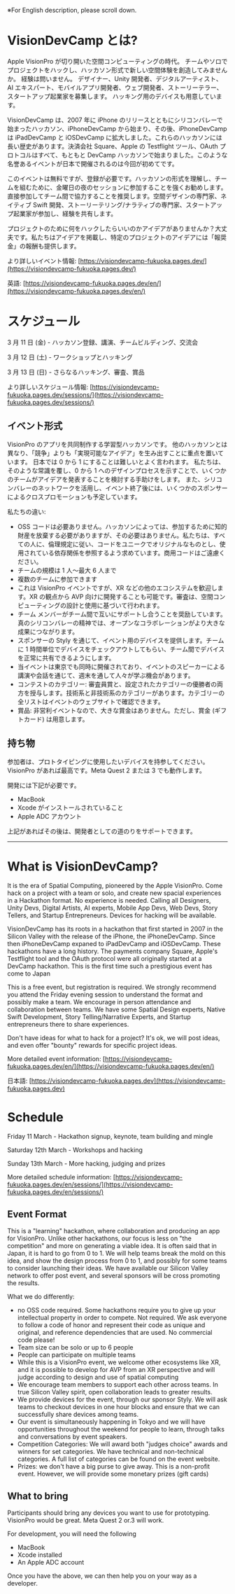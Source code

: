 ※For English description, please scroll down.

# VisionDevCamp とは?

Apple VisionPro が切り開いた空間コンピューティングの時代。 チームやソロでプロジェクトをハックし、ハッカソン形式で新しい空間体験を創造してみませんか。 経験は問いません。 デザイナー、Unity 開発者、デジタルアーティスト、AI エキスパート、モバイルアプリ開発者、ウェブ開発者、ストーリーテラー、スタートアップ起業家を募集します。 ハッキング用のデバイスも用意しています。

VisionDevCamp は、2007 年に iPhone のリリースとともにシリコンバレーで始まったハッカソン、iPhoneDevCamp から始まり、その後、iPhoneDevCamp は iPadDevCamp と iOSDevCamp に拡大しました。これらのハッカソンには長い歴史があります。決済会社 Square、Apple の Testflight ツール、OAuth プロトコルはすべて、もともと DevCamp ハッカソンで始まりました。このような名誉あるイベントが日本で開催されるのは今回が初めてです。

このイベントは無料ですが、登録が必要です。ハッカソンの形式を理解し、チームを組むために、金曜日の夜のセッションに参加することを強くお勧めします。直接参加してチーム間で協力することを推奨します。空間デザインの専門家、ネイティブ Swift 開発、ストーリーテリング/ナラティブの専門家、スタートアップ起業家が参加し、経験を共有します。

プロジェクトのために何をハックしたらいいのかアイデアがありませんか？大丈夫です。私たちはアイデアを掲載し、特定のプロジェクトのアイデアには「報奨金」の報酬も提供します。

より詳しいイベント情報: [https://visiondevcamp-fukuoka.pages.dev/](https://visiondevcamp-fukuoka.pages.dev/)

英語: [https://visiondevcamp-fukuoka.pages.dev/en/](https://visiondevcamp-fukuoka.pages.dev/en/)

# スケジュール

3 月 11 日 (金) - ハッカソン登録、講演、チームビルディング、交流会

3 月 12 日 (土) - ワークショップとハッキング

3 月 13 日 (日) - さらなるハッキング、審査、賞品

より詳しいスケジュール情報: [https://visiondevcamp-fukuoka.pages.dev/sessions/](https://visiondevcamp-fukuoka.pages.dev/sessions/)

## イベント形式

VisionPro のアプリを共同制作する学習型ハッカソンです。 他のハッカソンとは異なり、「競争」よりも「実現可能なアイデア」を生み出すことに重点を置いています。 日本では 0 から 1 にすることは難しいとよく言われます。 私たちは、そのような常識を覆し、0 から 1 へのデザインプロセスを示すことで、いくつかのチームがアイデアを発表することを検討する手助けをします。 また、シリコンバレーのネットワークを活用し、イベント終了後には、いくつかのスポンサーによるクロスプロモーションも予定しています。

私たちの違い:

-   OSS コードは必要ありません。ハッカソンによっては、参加するために知的財産を放棄する必要がありますが、その必要はありません。私たちは、すべての人に、倫理規定に従い、コードをユニークでオリジナルなものとし、使用されている依存関係を参照するよう求めています。商用コードはご遠慮ください。
-   チームの規模は 1 人〜最大 6 人まで
-   複数のチームに参加できます
-   これは VisionPro イベントですが、XR などの他のエコシステムを歓迎します。XR の観点から AVP 向けに開発することも可能です。審査は、空間コンピューティングの設計と使用に基づいて行われます。
-   チーム メンバーがチーム間で互いにサポートし合うことを奨励しています。真のシリコンバレーの精神では、オープンなコラボレーションがより大きな成果につながります。
-   スポンサーの Styly を通じて、イベント用のデバイスを提供します。チームに 1 時間単位でデバイスをチェックアウトしてもらい、チーム間でデバイスを正常に共有できるようにします。
-   当イベントは東京でも同時に開催されており、イベントのスピーカーによる講演や会話を通じて、週末を通して人々が学ぶ機会があります。
-   コンテストのカテゴリー: 審査員賞と、設定されたカテゴリーの優勝者の両方を授与します。技術系と非技術系のカテゴリーがあります。カテゴリーの全リストはイベントのウェブサイトで確認できます。
-   賞品: 非営利イベントなので、大きな賞金はありません。ただし、賞金 (ギフトカード) は用意します。

## 持ち物

参加者は、プロトタイピングに使用したいデバイスを持参してください。VisionPro があれば最高です。Meta Quest 2 または 3 でも動作します。

開発には下記が必要です。

-   MacBook
-   Xcode がインストールされていること
-   Apple ADC アカウント

上記があればその後は、開発者としての道のりをサポートできます。

---

# What is VisionDevCamp?

It is the era of Spatial Computing, pioneered by the Apple VisionPro. Come hack on a project with a team or solo, and create new spacial experiences in a Hackathon format. No experience is needed. Calling all Designers, Unity Devs, Digital Artists, AI experts, Mobile App Devs, Web Devs, Story Tellers, and Startup Entrepreneurs. Devices for hacking will be available.

VisionDevCamp has its roots in a hackathon that first started in 2007 in the Silicon Valley with the release of the iPhone, the iPhoneDevCamp. Since then iPhoneDevCamp expaned to iPadDevCamp and iOSDevCamp. These hackathons have a long history. The payments company Square, Apple's Testflight tool and the OAuth protocol were all originally started at a DevCamp hackathon. This is the first time such a prestigious event has come to Japan

This is a free event, but registration is required. We strongly recommend you attend the Friday evening session to understand the format and possibly make a team. We encourage in person attendance and collaboration between teams. We have some Spatial Design experts, Native Swift Development, Story Telling/Narrative Experts, and Startup entrepreneurs there to share experiences.

Don't have ideas for what to hack for a project? It's ok, we will post ideas, and even offer "bounty" rewards for specific project ideas.

More detailed event information: [https://visiondevcamp-fukuoka.pages.dev/en/](https://visiondevcamp-fukuoka.pages.dev/en/)

日本語: [https://visiondevcamp-fukuoka.pages.dev](https://visiondevcamp-fukuoka.pages.dev)

# Schedule

Friday 11 March - Hackathon signup, keynote, team building and mingle

Saturday 12th March - Workshops and hacking

Sunday 13th March - More hacking, judging and prizes

More detailed schedule information: [https://visiondevcamp-fukuoka.pages.dev/en/sessions/](https://visiondevcamp-fukuoka.pages.dev/en/sessions/)

## Event Format

This is a "learning" hackathon, where collaboration and producing an app for VisionPro. Unlike other hackathons, our focus is less on "the competition" and more on generating a viable idea. It is often said that in Japan, it is hard to go from 0 to 1. We will help teams break the mold on this idea, and show the design process from 0 to 1, and possibly for some teams to consider launching their ideas. We have available our Silicon Valley network to offer post event, and several sponsors will be cross promoting the results.

What we do differently:

-   no OSS code required. Some hackathons require you to give up your intellectual property in order to compete. Not required. We ask everyone to follow a code of honor and represent their code as unique and original, and reference dependencies that are used. No commercial code please!
-   Team size can be solo or up to 6 people
-   People can participate on multiple teams
-   While this is a VisionPro event, we welcome other ecosystems like XR, and it is possible to develop for AVP from an XR perspective and will judge according to design and use of spatial computing
-   We encourage team members to support each other across teams. In true Silicon Valley spirit, open collaboration leads to greater results.
-   We provide devices for the event, through our sponsor Styly. We will ask teams to checkout devices in one hour blocks and ensure that we can successfully share devices among teams.
-   Our event is simultaneously happening in Tokyo and we will have opportunities throughout the weekend for people to learn, through talks and conversations by event speakers.
-   Competition Categories: We will award both "judges choice" awards and winners for set categories. We have technical and non-technical categories. A full list of categories can be found on the event website.
-   Prizes: we don't have a big purse to give away. This is a non-profit event. However, we will provide some monetary prizes (gift cards)

## What to bring

Participants should bring any devices you want to use for prototyping. VisionPro would be great. Meta Quest 2 or.3 will work.

For development, you will need the following

-   MacBook
-   Xcode installed
-   An Apple ADC account

Once you have the above, we can then help you on your way as a developer.
